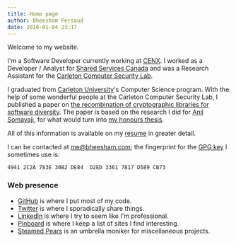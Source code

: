 ```yaml
---
title: Home page
author: Bheesham Persaud
date: 2016-01-04 23:17
---
```


Welcome to my website.

I'm a Software Developer currently working at [CENX]. I worked as a Developer /
Analyst for [Shared Services Canada][SSC] and was a Research Assistant for the
[Carleton Computer Security Lab][CCSL].

I graduated from [Carleton University][CU]'s Computer Science program. With the
help of some wonderful people at the Carleton Computer Security Lab, I published
a paper on
[the recombination of cryptographic libraries for software diversity][ASIA2016].
The paper is based on the research I did for [Anil Somayaji][SOMA], for what
would turn into [my honours thesis][THESIS].

All of this information is available on my [resume][RESUME] in greater detail.

I can be contacted at [me@bheesham.com][EMAIL]; the fingerprint for
the [GPG key][PGP] I sometimes use is:

```
4941 2C2A 783E 30B2 DE84  D2ED 3361 7817 D589 CB73
```

### Web presence

  * [GitHub][GH] is where I put most of my code.
  * [Twitter][TW] is where I sporadically share things.
  * [LinkedIn][LI] is where I try to seem like I'm professional.
  * [Pinboard][PB] is where I keep a list of sites I find interesting.
  * [Steamed Pears][SP] is an umbrella moniker for miscellaneous projects.

[CENX]: http://cenx.com/ "LSO for big companies."
[CU]: http://carleton.ca/ "Carleton University: homepage."
[SSC]: http://www.ssc-spc.gc.ca/ "Shared Services Canada."
[CCSL]: http://www.ccsl.carleton.ca/ "Carleton Computer Science Society."
[ASIA2016]: http://www.albany.edu/iasymposium/proceedings/2016/05_Persaud_etal_ASIA2016.pdf "FrankenSSL: Recombining Cryptographic Libraries for Software Diversity"
[SOMA]: http://people.scs.carleton.ca/~soma/ "Anil Somayaji's Home Page."
[THESIS]: /bheesham-persaud-frankenssl-recombining-cryptographic.pdf
[RESUME]: /bheesham-persaud.pdf
[TW]: https://twitter.com/bheeshman "Twitter: my public thoughts."
[GH]: https://github.com/bheesham "GitHub: my public code."
[LI]: https://ca.linkedin.com/in/bheeshampersaud "LinkedIn: my professional profile."
[PB]: https://pinboard.in/u:bheesham "Pinboard: my public bookmarks."
[SP]: http://steamedpears.com/ "Steamed Pears."
[PGP]: /0xD589CB73.asc "My PGP public key."
[EMAIL]: mailto:me@bheesham.com "My email address."
